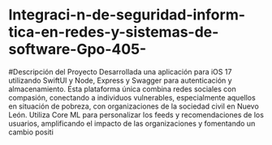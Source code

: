 # Integraci-n-de-seguridad-inform-tica-en-redes-y-sistemas-de-software-Gpo-405-

#Descripción del Proyecto
Desarrollada una aplicación para iOS 17 utilizando SwiftUI y Node, Express y Swagger para autenticación y almacenamiento. Esta plataforma única combina redes sociales con compasión, conectando a individuos vulnerables, especialmente aquellos en situación de pobreza, con organizaciones de la sociedad civil en Nuevo León. Utiliza Core ML para personalizar los feeds y recomendaciones de los usuarios, amplificando el impacto de las organizaciones y fomentando un cambio positi
